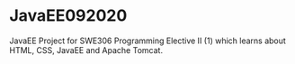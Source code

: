 # JavaEE092020
JavaEE Project for SWE306 Programming Elective II (1) which learns about HTML, CSS, JavaEE and Apache Tomcat.
